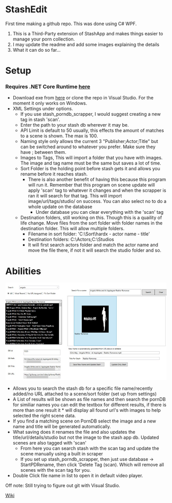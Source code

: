 # StashEdit
First time making a github repo. This was done using C# WPF.


1. This is a Third-Party extension of StashApp and makes things easier to manage your porn collection.
2. I may update the readme and add some images explaining the details
3. What it can do so far...

# Setup
### Requires .NET Core Runtime [here](https://dotnet.microsoft.com/download/dotnet-core/current/runtime)
* Download exe from [here](https://github.com/Mfkisdo/StashEdit/releases) or clone the repo in Visual Studio. For the moment it only works on Windows.
* XML Settings under options.
    * If you use stash_porndb_scrapper, I would suggest creating a new tag in stash 'scan'.
    * Enter the path to your stash db wherever it may be.
    * API Limit is default to 50 usually, this effects the amount of matches to a scene is shown. The max is 100.
    * Naming style only allows the current 3 "Publisher;Actor;Title" but can be switched around to whatever you prefer. Make sure they have ; between them.
    * Images to Tags, This will import a folder that you have with images. The image and tag name must be the same but saves a lot of time.
    * Sort Folder is the holding point before stash gets it and allows you rename before it reaches stash. 
        * There is also another benefit of having this because this program will run it. Remember that this program on scene update will apply 'scan' tag to whatever it changes            and when the scrapper is ran it will search for that tag. This will import image/url/tags/studio/ on success. You can also select no to do a whole update on the                  database
            * Under database you can clear everything with the 'scan' tag
    * Destination folders, still working on this. Though this is a quaility of life change. Move files from the sort folder with folder names in the destination folder. This
        will allow multiple folders. 
        * Filename in sort folder: 'C:\Sort\hardx - actor name - title'
        * Destination folders: C:\Actors;C:\Studios
        * It will first search actors folder and match the actor name and move the file there, if not it will search the studio folder and so.

# Abilities

![image](https://github.com/Mfkisdo/StashEdit/blob/master/StashEdit/Images/Example1.jpg)
    
* Allows you to search the stash db for a specific file name/recently added/no URL attached to a scene/sort folder (set up from settings)
* A List of results will be shown as file names and then search the pornDB for similiar names you can edit the textbox for different results, if there is more than one result it   * will display all found url's with images to help selected the right scene data.
* If you find a matching scene on PornDB select the image and a new name and title will be generated automatically.
* What saving does it renames the file and also updates the title/url/details/studio but not the image to the stash app db. Updated scenes are also tagged with 'scan'
   * From here you can search stash with the scan tag and update the scene manually using a built in scraper
   * If you set up stash_porndb_scrapper, then just use database -> StartPDRename, then click 'Delete Tag (scan). Which will remove all scenes with the scan tag for you.
* Double Click file name in list to open it in default video player.

Off note: Still trying to figure out git with Visual Studio.

[Wiki](https://github.com/Mfkisdo/StashEdit/wiki)
